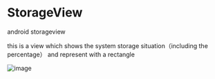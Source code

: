 # StorageView
android storageview

this is a view which shows the system storage situation（including the percentage） and represent with a rectangle

![image](https://github.com/ButBueatiful/dotvim/raw/master/screenshots/0603_22_40_01.png)
